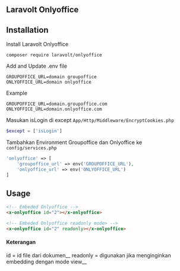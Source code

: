 ## Laravolt Onlyoffice

## Installation

Install Laravolt Onlyoffice
```
composer require laravolt/onlyoffice
```

Add and Update .env file
```
GROUPOFFICE_URL=domain groupoffice
ONLYOFFICE_URL=domain onlyoffice
```

Example
```
GROUPOFFICE_URL=domain.groupoffice.com
ONLYOFFICE_URL=domain.onlyoffice.com
```

Masukan isLogin di except `App/Http/Middleware/EncryptCookies.php`
```php
$except = ['isLogin']
```

Tambahkan Environment Groupoffice dan Onlyoffice ke `config/services.php`
```php
'onlyoffice' => [
    'groupoffice_url' => env('GROUPOFFICE_URL'),
    'onlyoffice_url' => env('ONLYOFFICE_URL')
]
```

## Usage
```html
<!-- Embeded Onlyoffice -->
<x-onlyoffice id="2"></x-onlyoffice>

<!-- Embeded Onlyoffice readonly mode> -->
<x-onlyoffice id="2" readonly></x-onlyoffice>
```

#### Keterangan
id = id file dari dokumen__
readonly = digunakan jika menginginkan embedding dengan mode view__


